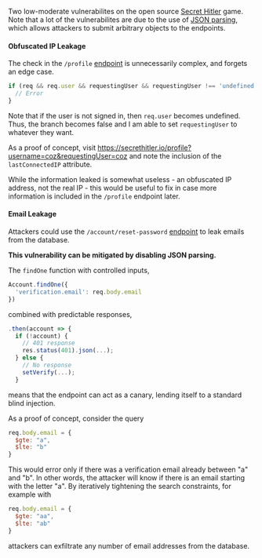 Two low-moderate vulnerabilites on the open source [Secret Hitler](https://www.secrethitler.com/) game. Note that a lot of the vulnerabilites are due to the use of [JSON parsing](https://github.com/cozuya/secret-hitler/blob/master/app.js#L64), which allows attackers to submit arbitrary objects to the endpoints.

#### Obfuscated IP Leakage

The check in the `/profile` [endpoint](https://github.com/cozuya/secret-hitler/blob/master/routes/index.js#L204) is unnecessarily complex, and forgets an edge case.

```javascript
if (req && req.user && requestingUser && requestingUser !== 'undefined' && req.user.username && requestingUser !== req.user.username) {
  // Error 
}
```

<!--more-->

Note that if the user is not signed in, then `req.user` becomes undefined. Thus, the branch becomes false and I am able to set `requestingUser` to whatever they want.

As a proof of concept, visit <https://secrethitler.io/profile?username=coz&requestingUser=coz> and note the inclusion of the `lastConnectedIP` attribute.

While the information leaked is somewhat useless - an obfuscated IP address, not the real IP - this would be useful to fix in case more information is included in the `/profile` endpoint later. 

#### Email Leakage

Attackers could use the `/account/reset-password` [endpoint](https://github.com/cozuya/secret-hitler/blob/master/routes/accounts.js#L362) to leak emails from the database.

**This vulnerability can be mitigated by disabling JSON parsing.**

The `findOne` function with controlled inputs,

```javascript
Account.findOne({
  'verification.email': req.body.email
})
```

combined with predictable responses,

```javascript
.then(account => {
  if (!account) {
    // 401 response
    res.status(401).json(...);
  } else {
    // No response
    setVerify(...);
  }
```

means that the endpoint can act as a canary, lending itself to a standard blind injection.

As a proof of concept, consider the query

```javascript
req.body.email = {
  $gte: "a",
  $lte: "b"
}
```

This would error only if there was a verification email already between "a" and "b". In other words, the attacker will know if there is an email starting with the letter "a". By iteratively tightening the search constraints, for example with

```javascript
req.body.email = {
  $gte: "aa",
  $lte: "ab"
}
```

attackers can exfiltrate any number of email addresses from the database.


